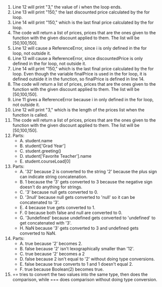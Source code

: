 1. Line 12 will print "3," the value of i when the loop ends.
2. Line 13 will print "150," the last discounted price calculated by the for loop.
3. Line 14 will print "150," which is the last final price calculated by the for loop.
4. The code will return a list of prices, prices that are the ones given to the function with the given discount applied to them. The list will be [50,100,150].
5. Line 12 will cause a ReferenceError, since i is only defined in the for loop, not outside it.
6. Line 13 will cause a ReferenceError, since discountedPrice is only defined in the for loop, not outside it.
7. Line 14 will print "150," which is the last final price calculated by the for loop. Even though the variable finalPrice is used in the for loop, it is defined outside it in the function, so finalPrice is defined in line 14.
8. The code will return a list of prices, prices that are the ones given to the function with the given discount applied to them. The list will be [50,100,150].
9. Line 11 gives a ReferenceError because i in only defined in the for loop, not outside it.
10. Line 12 will print "3," which is the length of the prices list when the function is called.
11. The code will return a list of prices, prices that are the ones given to the function with the given discount applied to them. The list will be [50,100,150].
12. Parts:
    - A. student.name
    - B. student['Grad Year']
    - C. student.greeting()
    - D. student['Favorite Teacher'].name
    - E. student.courseLoad[0]
13. Parts:
    - A. '32' because 2 is converted to the string '2' because the plus sign can indicate string concatenation.
    - B. 1 because the '3' gets converted to 3 because the negative sign doesn't do anything for strings.
    - C. '3' because null gets converted to 0.
    - D. '3null' because null gets converted to 'null' so it can be concatenated to '3'.
    - E. 4 because true gets converted to 1.
    - F. 0 because both false and null are converted to 0.
    - G. '3undefined' because undefined gets converted to 'undefined' to get concatenated with '3'.
    - H. NaN because '3' gets converted to 3 and undefined gets converted to NaN.
15. Parts:
    - A. true because '2' becomes 2.
    - B. false because '2' isn't lexographically smaller than '12'.
    - C. true because '2' becomes a 2
    - D. false because 2 isn't equal to '2' without doing type conversions.
    - E. false because true converts to 1 and 1 doesn't equal 2.
    - F. true because Boolean(2) becomes true.
 16. == tries to convert the two values into the same type, then does the comparison, while === does comparison without doing type conversion.
